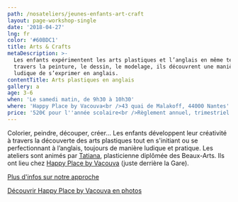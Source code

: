 ```yaml
---
path: /nosateliers/jeunes-enfants-art-craft
layout: page-workshop-single
date: '2018-04-27'
lng: fr
color: '#60BDC1'
title: Arts & Crafts
metaDescription: >-
  Les enfants expérimentent les arts plastiques et l’anglais en même temps. A
  travers la peinture, le dessin, le modelage, ils découvrent une manière plus
  ludique de s’exprimer en anglais. 
contentTitle: Arts plastiques en anglais
gallery: a
age: 3-6
when: 'Le samedi matin, de 9h30 à 10h30'
where: 'Happy Place by Vacouva<br />43 quai de Malakoff, 44000 Nantes'
price: '520€ pour l''année scolaire<br />Règlement annuel, trimestriel ou mensuel'
---
```

Colorier, peindre, découper, créer… Les enfants développent leur créativité à travers la découverte des arts plastiques tout en s'initiant ou se perfectionnant à l’anglais, toujours de manière ludique et pratique. Les ateliers sont animés par [Tatiana](https://llfk.netlify.com/equipe#team), plasticienne diplômée des Beaux-Arts. Ils ont lieu chez [Happy Place by Vacouva](https://www.google.fr/maps/place/Vacouva/@47.2147032,-1.5433222,17z/data=!4m13!1m7!3m6!1s0x4805eeb84753995d:0xb3771b6433584ec0!2s43+Quai+de+Malakoff,+44000+Nantes!3b1!8m2!3d47.2147032!4d-1.5411335!3m4!1s0x4805eeb8399276c5:0xe54ac076a5ce2080!8m2!3d47.2146419!4d-1.5411651) (juste derrière la Gare). 

[Plus d'infos sur notre approche](https://llfk.netlify.com/pedagogie)

[Découvrir Happy Place by Vacouva en photos](https://llfk.netlify.com/nosateliers/#vacouva)
